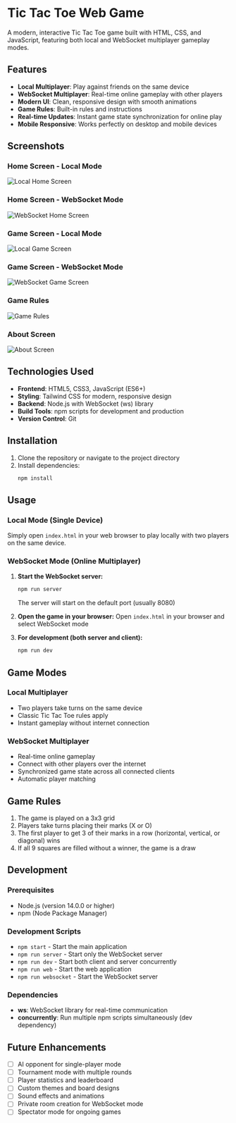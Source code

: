# Tic Tac Toe Web Game

A modern, interactive Tic Tac Toe game built with HTML, CSS, and JavaScript, featuring both local and WebSocket multiplayer gameplay modes.

## Features

- **Local Multiplayer**: Play against friends on the same device
- **WebSocket Multiplayer**: Real-time online gameplay with other players
- **Modern UI**: Clean, responsive design with smooth animations
- **Game Rules**: Built-in rules and instructions
- **Real-time Updates**: Instant game state synchronization for online play
- **Mobile Responsive**: Works perfectly on desktop and mobile devices

## Screenshots

### Home Screen - Local Mode
![Local Home Screen](screenshot_home_local.png)

### Home Screen - WebSocket Mode
![WebSocket Home Screen](screenshot_home_websocket.png)

### Game Screen - Local Mode
![Local Game Screen](screenshot_game_local.png)

### Game Screen - WebSocket Mode
![WebSocket Game Screen](screenhot_game_websocket.png)

### Game Rules
![Game Rules](screenshot_rules.png)

### About Screen
![About Screen](screenshot_about.png)

## Technologies Used

- **Frontend**: HTML5, CSS3, JavaScript (ES6+)
- **Styling**: Tailwind CSS for modern, responsive design
- **Backend**: Node.js with WebSocket (ws) library
- **Build Tools**: npm scripts for development and production
- **Version Control**: Git

## Installation

1. Clone the repository or navigate to the project directory
2. Install dependencies:
   ```bash
   npm install
   ```

## Usage

### Local Mode (Single Device)
Simply open `index.html` in your web browser to play locally with two players on the same device.

### WebSocket Mode (Online Multiplayer)

1. **Start the WebSocket server:**
   ```bash
   npm run server
   ```
   The server will start on the default port (usually 8080)

2. **Open the game in your browser:**
   Open `index.html` in your browser and select WebSocket mode

3. **For development (both server and client):**
   ```bash
   npm run dev
   ```

## Game Modes

### Local Multiplayer
- Two players take turns on the same device
- Classic Tic Tac Toe rules apply
- Instant gameplay without internet connection

### WebSocket Multiplayer
- Real-time online gameplay
- Connect with other players over the internet
- Synchronized game state across all connected clients
- Automatic player matching

## Game Rules

1. The game is played on a 3x3 grid
2. Players take turns placing their marks (X or O)
3. The first player to get 3 of their marks in a row (horizontal, vertical, or diagonal) wins
4. If all 9 squares are filled without a winner, the game is a draw



## Development

### Prerequisites
- Node.js (version 14.0.0 or higher)
- npm (Node Package Manager)

### Development Scripts
- `npm start` - Start the main application
- `npm run server` - Start only the WebSocket server
- `npm run dev` - Start both client and server concurrently
- `npm run web` - Start the web application
- `npm run websocket` - Start the WebSocket server

### Dependencies
- **ws**: WebSocket library for real-time communication
- **concurrently**: Run multiple npm scripts simultaneously (dev dependency)


## Future Enhancements

- [ ] AI opponent for single-player mode
- [ ] Tournament mode with multiple rounds
- [ ] Player statistics and leaderboard
- [ ] Custom themes and board designs
- [ ] Sound effects and animations
- [ ] Private room creation for WebSocket mode
- [ ] Spectator mode for ongoing games
